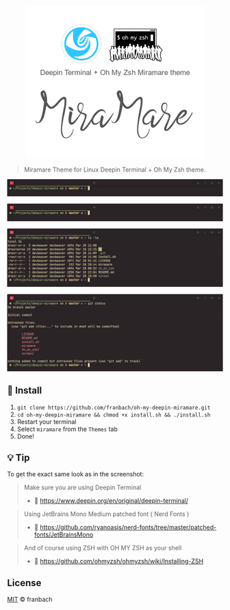 <p align="center">
  <img src="https://raw.githubusercontent.com/franbach/oh-my-deepin-miramare/master/screen/logo.png" alt="Miramare Deeping Theme"/>
</p>

> Miramare Theme for Linux Deepin Terminal + Oh My Zsh theme.

![miramare](https://raw.githubusercontent.com/franbach/oh-my-deepin-miramare/master/screen/img_1.png)

![miramare](https://raw.githubusercontent.com/franbach/oh-my-deepin-miramare/master/screen/img_2.png)

![miramare](https://raw.githubusercontent.com/franbach/oh-my-deepin-miramare/master/screen/img_3.png)

![miramare](https://raw.githubusercontent.com/franbach/oh-my-deepin-miramare/master/screen/img_4.png)

## :floppy_disk: Install

1) `git clone https://github.com/franbach/oh-my-deepin-miramare.git`
2) `cd oh-my-deepin-miramare && chmod +x install.sh && ./install.sh`
3) Restart your terminal
4) Select `miramare` from the `Themes` tab
5) Done!

## :bulb: Tip

To get the exact same look as in the screenshot: 

> Make sure you are using Deepin Terminal
> - :link: https://www.deepin.org/en/original/deepin-terminal/

> Using JetBrains Mono Medium patched font ( Nerd Fonts )
> - :link: https://github.com/ryanoasis/nerd-fonts/tree/master/patched-fonts/JetBrainsMono

> And of course using ZSH with OH MY ZSH as your shell
> - :link: https://github.com/ohmyzsh/ohmyzsh/wiki/Installing-ZSH

## License

[MIT](./LICENSE) © franbach
